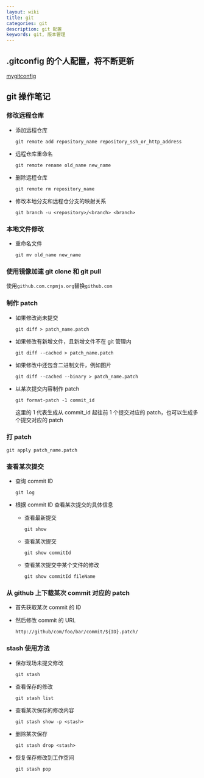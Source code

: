 ```yaml
---
layout: wiki
title: git
categories: git
description: git 配置
keywords: git, 版本管理
---
```


## .gitconfig 的个人配置，将不断更新

[mygitconfig](../mygitconfig)

## git 操作笔记

### 修改远程仓库

- 添加远程仓库

  `git remote add repository_name repository_ssh_or_http_address`

- 远程仓库重命名

  `git remote rename old_name new_name`

- 删除远程仓库

  `git remote rm repository_name`

- 修改本地分支和远程仓分支的映射关系

  `git branch -u <repository>/<branch> <branch>`

### 本地文件修改

- 重命名文件

  `git mv old_name new_name`

### 使用镜像加速 git clone 和 git pull

使用`github.com.cnpmjs.org`替换`github.com`

### 制作 patch

- 如果修改尚未提交

  ```shell
  git diff > patch_name.patch
  ```

- 如果修改有新增文件，且新增文件不在 git 管理内

  ```shell
  git diff --cached > patch_name.patch
  ```

- 如果修改中还包含二进制文件，例如图片

  ```shell
  git diff --cached --binary > patch_name.patch
  ```

- 以某次提交内容制作 patch

  ```shell
  git format-patch -1 commit_id
  ```

  这里的 1 代表生成从 commit_id 起往前 1 个提交对应的 patch，也可以生成多个提交对应的 patch

### 打 patch

  ```shell
  git apply patch_name.patch
  ```

### 查看某次提交

- 查询 commit ID

  ```shell
  git log
  ```

- 根据 commit ID 查看某次提交的具体信息

  - 查看最新提交

    ```shell
    git show
    ```

  - 查看某次提交

    ```shell
    git show commitId
    ```

  - 查看某次提交中某个文件的修改

    ```shell
    git show commitId fileName
    ```

### 从 github 上下载某次 commit 对应的 patch

- 首先获取某次 commit 的 ID
- 然后修改 commit 的 URL

  ```
  http://github/com/foo/bar/commit/${ID}.patch/
  ```

### stash 使用方法

- 保存现场未提交修改

  `git stash`

- 查看保存的修改

  `git stash list`

- 查看某次保存的修改内容

  `git stash show -p <stash>`

- 删除某次保存

  `git stash drop <stash>`

- 恢复保存修改到工作空间

  `git stash pop`
